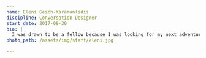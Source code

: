 ```yaml
---
name: Eleni Gesch-Karamanlidis
discipline: Conversation Designer
start_date: 2017-09-30
bio: |
  I was drawn to be a fellow because I was looking for my next adventure; an environment where I could help build something innovative, and help build meaningful connections across the City and its citizens.
photo_path: /assets/img/staff/eleni.jpg

---
```

